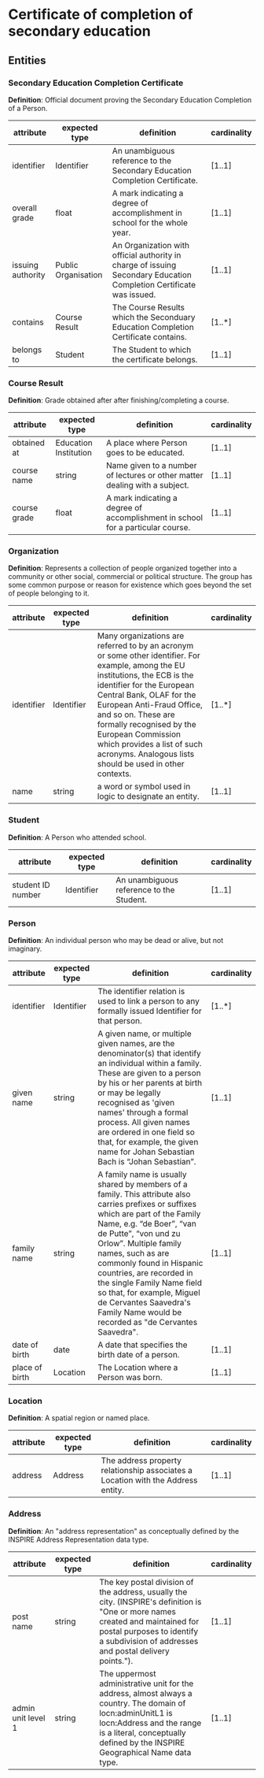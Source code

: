 # Certificate of completion of secondary education

## Entities

### Secondary Education Completion Certificate
**Definition**: Official document proving the Secondary Education Completion of a Person. 

|     attribute            |     expected type          |     definition                                                                                								|     cardinality    |
|--------------------------|----------------------------|-------------------------------------------------------------------------------------------------------------------------------|--------------------|
|     identifier           |     Identifier             |     An unambiguous reference to the Secondary Education Completion Certificate.  								                             	|     [1..1]         |
|     overall grade        |     float                  |     A mark indicating a degree of accomplishment in school for the whole year.        								      	                |     [1..1]         |
|     issuing authority    |     Public Organisation    |     An Organization with official authority in charge of issuing Secondary Education Completion Certificate was issued.       |     [1..1]         |
|     contains	           |     Course Result          |     The Course Results which the Seconduary Education Completion Certificate contains.             							              |     [1..*]         |
|     belongs to           |     Student			    |     The Student to which the certificate belongs.          															     	                                |     [1..1]         |
 

### Course Result 
**Definition**: Grade obtained after after finishing/completing a course. 

|     attribute    	|     expected type				   |     definition                                          			 											                                    |     cardinality    |
|-------------------|----------------------------------|------------------------------------------------------------------------------------------------------------------|--------------------|
|     obtained at   |     Education Institution        |     A place where Person goes to be educated.               													                            |     [1..1]         |
|     course name   |     string       			       |     Name given to a number of lectures or other matter dealing with a subject.              					            |     [1..1]         |
|     course grade  |     float          		       |     A mark indicating a degree of accomplishment in school for a particular course.                 			        |     [1..1]         |


### Organization
**Definition**: Represents a collection of people organized together into a community or other social, commercial or political structure. The group has some common purpose or reason for existence which goes beyond the set of people belonging to it.

|     attribute   		  |     expected type  		|     definition                                                                                  																																																																									  |     cardinality    |
|-------------------------|-------------------------|-----------------------------------------------------------------------------------------------------------------------------------------------------------------------------------------------------------------------------------------------------------------------------------------------------------------------------------------------------------------------------------------------------|--------------------|
|    identifier           |     Identifier     		|     Many organizations are referred to by an acronym or some other identifier. For example, among the EU institutions, the ECB is the identifier for the European Central Bank, OLAF for the European Anti-Fraud Office, and so on. These are formally recognised by the European Commission which provides a list of such acronyms. Analogous lists should be used in other contexts.                      |    [1..*]          |
|    name 			      |     string        		|    a word or symbol used in logic to designate an entity.         		|     [1..1]         |

### Student
**Definition**: A Person who attended school.

|     attribute   				 |     expected type  		|     definition                                                                                  	|     cardinality    |
|--------------------------------|--------------------------|---------------------------------------------------------------------------------------------------|--------------------|
|     student ID number 		 |     Identifier        	|     An unambiguous reference to the Student.										        		|     [1..1]         |

### Person
**Definition**: An individual person who may be dead or alive, but not imaginary.

|     attribute           |     expected type |     definition       											 																																																																																												|     cardinality   |
|-------------------------|-------------------|-------------------------------------------------------------------------------------------------------------------------------------------------------------------------------------------------------------------------------------------------------------------------------------------------------------------------------------------------------------------------------------------------------------------------------------------------|-------------------|
|     identifier          |     Identifier    |     The identifier relation is used to link a person to any formally issued Identifier for that person.     																																																																																	|     [1..*]        |
|     given name          |     string        |     A given name, or multiple given names, are the denominator(s) that identify an individual within a family. These are given to a person by his or her parents at birth or may be legally recognised as 'given names' through a formal process. All given names are ordered in one field so that, for example, the given name for Johan Sebastian Bach is “Johan Sebastian”.                                                                  |     [1..1]        |
|     family name         |     string        |     A family name is usually shared by members of a family. This attribute also carries prefixes or suffixes which are part of the Family Name, e.g. “de Boer”, “van de Putte”, “von und zu Orlow”. Multiple family names, such as are commonly found in Hispanic countries, are recorded in the single Family Name field so that, for example, Miguel de Cervantes Saavedra's Family Name would be recorded as "de Cervantes Saavedra".        |     [1..1]        |
|     date of birth       |     date          |     A date that specifies the birth date of a person.                                                                                                                                                                                                                                                                                                                                                                                           |     [1..1]        |
|     place of birth      |     Location      |     The Location where a Person was born.                                                                                                                                                                                                                                                                                                                                                                                           |     [1..1]        |

### Location
**Definition**: A spatial region or named place.

|     attribute   |     expected type  |     definition                                                                                   |     cardinality    |
|-----------------|--------------------|--------------------------------------------------------------------------------------------------|--------------------|
|     address     |     Address        |     The address property relationship associates a Location with the Address entity.             |     [1..1]         |

### Address
**Definition**: An "address representation" as conceptually defined by the INSPIRE Address Representation data type.

|     attribute             |     expected type |     definition                                                                                                                                                  																	  |     cardinality    |
|---------------------------|-------------------|-------------------------------------------------------------------------------------------------------------------------------------------------------------------------------------------------------------------------------------|--------------------|
|     post name             |     string        |     The key postal division of the address, usually the city. (INSPIRE's definition is "One or more names created and maintained for postal purposes to identify a subdivision of addresses and postal delivery points.").          |     [1..1]         |
|     admin unit level 1    |     string        |     The uppermost administrative unit for the address, almost always a country. The domain of locn:adminUnitL1 is locn:Address and the range is a literal, conceptually defined by the INSPIRE Geographical Name data type.         |     [1..1]         |
